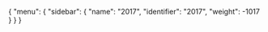 {
  "menu": {
    "sidebar": {
      "name": "2017",
      "identifier": "2017",
      "weight": -1017
    }
  }
}

